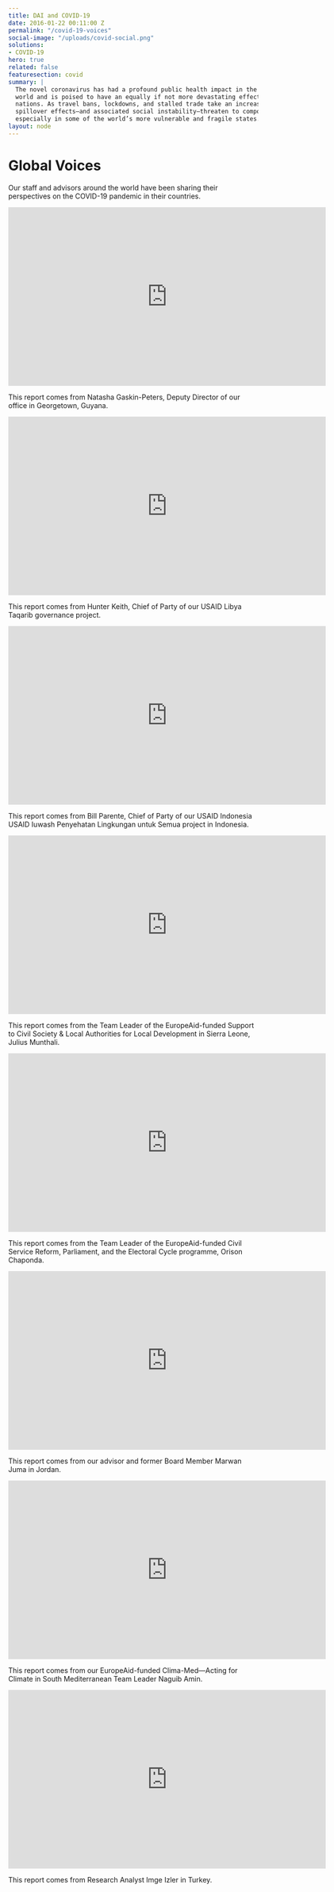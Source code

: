 ```yaml
---
title: DAI and COVID-19
date: 2016-01-22 00:11:00 Z
permalink: "/covid-19-voices"
social-image: "/uploads/covid-social.png"
solutions:
- COVID-19
hero: true
related: false
featuresection: covid
summary: |
  The novel coronavirus has had a profound public health impact in the developed
  world and is poised to have an equally if not more devastating effect on developing
  nations. As travel bans, lockdowns, and stalled trade take an increasing toll, economic
  spillover effects—and associated social instability—threaten to compound the crisis,
  especially in some of the world’s more vulnerable and fragile states.
layout: node
---
```


<h1>Global Voices</h1>

<p>Our staff and advisors around the world have been sharing their perspectives on the COVID-19 pandemic in their countries.</p>
<div class="grid-wrap">
  <div class="video-wrap">
    <iframe src="https://player.vimeo.com/video/432577525" width="640" height="360" frameborder="0" allow="autoplay; fullscreen" allowfullscreen></iframe>
    <p class="caption">This report comes from Natasha Gaskin-Peters, Deputy Director of our office in Georgetown, Guyana.</p>
  </div>
  <div class="video-wrap">
    <iframe src="https://player.vimeo.com/video/427425297" width="640" height="360" frameborder="0" allow="autoplay; fullscreen" allowfullscreen></iframe>
    <p class="caption">This report comes from Hunter Keith, Chief of Party of our USAID Libya Taqarib governance project.</p>
  </div>
  <div class="video-wrap">
    <iframe src="https://player.vimeo.com/video/423348398" width="640" height="360" frameborder="0" allow="autoplay; fullscreen" allowfullscreen></iframe>
    <p class="caption">This report comes from Bill Parente, Chief of Party of our USAID Indonesia USAID Iuwash Penyehatan Lingkungan untuk Semua project in Indonesia.</p>
  </div>
  <div class="video-wrap">
    <iframe src="https://player.vimeo.com/video/420806884" width="640" height="360" frameborder="0"
      allow="autoplay; fullscreen" allowfullscreen></iframe>
    <p class="caption">This report comes from the Team Leader of the EuropeAid-funded Support to Civil Society
      & Local Authorities for Local Development in Sierra Leone, Julius Munthali.</p>
  </div>
  <div class="video-wrap">
    <iframe src="https://player.vimeo.com/video/418566628" width="640" height="360" frameborder="0"
      allow="autoplay; fullscreen" allowfullscreen></iframe>
      <p class="caption">This report comes from the Team Leader of the EuropeAid-funded Civil Service Reform, Parliament, and the Electoral Cycle programme, Orison Chaponda.</p>
  </div>
  <div class="video-wrap">
    <iframe src="https://player.vimeo.com/video/417727297" width="640" height="360" frameborder="0"
      allow="autoplay; fullscreen" allowfullscreen></iframe>
      <p class="caption">This report comes from our advisor and former Board Member Marwan Juma in Jordan.</p>
  </div>
  <div class="video-wrap">
    <iframe src="https://player.vimeo.com/video/417336681" width="640" height="360" frameborder="0"
      allow="autoplay; fullscreen" allowfullscreen></iframe>
      <p class="caption">This report comes from our EuropeAid-funded Clima-Med—Acting for Climate in South Mediterranean Team Leader Naguib Amin.</p>
  </div>
  <div class="video-wrap">
      <iframe src="https://player.vimeo.com/video/416067413" width="640" height="360" frameborder="0"
        allow="autoplay; fullscreen" allowfullscreen></iframe>
        <p class="caption">This report comes from Research Analyst Imge Izler in Turkey.</p>
  </div>
</div>